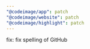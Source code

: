 ```yaml
---
"@codeimage/app": patch
"@codeimage/website": patch
"@codeimage/highlight": patch
---
```


fix: fix spelling of GitHub
